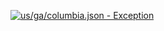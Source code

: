 [![us/ga/columbia.json - Exception](https://img.shields.io/badge/us/ga/columbia.json-Exception-red)](https://github.com/openaddresses/openaddresses/tree/master/sources/us/ga/columbia.json)